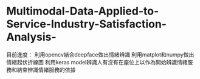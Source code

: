 # Multimodal-Data-Applied-to-Service-Industry-Satisfaction-Analysis-
目前進度：
利用opencv結合deepface做出情緒辨識
利用matplot和numpy做出情緒起伏折線圖
利用keras model辨識人有沒有在座位上以作為開始辨識情緒服務和結束辨識情緒服務的依據
